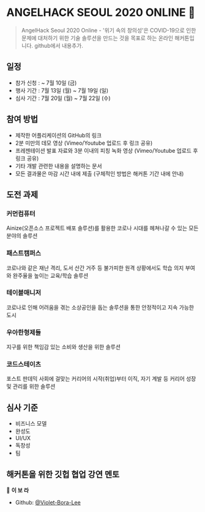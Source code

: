 # ANGELHACK SEOUL 2020 ONLINE 👋

> AngelHack Seoul 2020 Online - '위기 속의 창의성'은 COVID-19으로 인한 문제에 대처하기 위한 기술 솔루션을 만드는 것을 목표로 하는 온라인 해커톤입니다. github에서 내용추가.


## 일정
- 참가 신청 : ~ 7월 10일 (금)
- 행사 기간 : 7월 13일 (월) ~ 7월 19일 (일)
- 심사 기간 : 7월 20일 (월) ~ 7월 22일 (수)

## 참여 방법
- 제작한 어플리케이션의 GitHub의 링크
- 2분 미만의 데모 영상 (Vimeo/Youtube 업로드 후 링크 공유)
- 프레젠테이션 발표 자료와 3분 이내의 피칭 녹화 영상 (Vimeo/Youtube 업로드 후 링크 공유)
- 기타 개발 관련한 내용을 설명하는 문서
- 모든 결과물은 마감 시간 내에 제출 (구체적인 방법은 해커톤 기간 내에 안내)

## 도전 과제

### 커먼컴퓨터
Ainize(오픈소스 프로젝트 배포 솔루션)를 활용한 코로나 시대를 헤쳐나갈 수 있는 모든 분야의 솔루션

### 패스트캠퍼스
코로나와 같은 재난 격리, 도서 산간 거주 등 불가피한 원격 상황에서도 학습 의지 부여와 완주율을 높이는 교육/학습 솔루션

### 테이블매니저
코로나로 인해 어려움을 겪는 소상공인을 돕는 솔루션을 통한 안정적이고 지속 가능한 도시

### 우아한형제들
지구를 위한 책임감 있는 소비와 생산을 위한 솔루션

### 코드스테이츠
포스트 판데믹 사회에 걸맞는 커리어의 시작(취업)부터 이직, 자기 계발 등 커리어 성장 및 관리를 위한 솔루션

## 심사 기준
- 비즈니스 모델
- 완성도
- UI/UX
- 독창성
- 팀


## 해커톤을 위한 깃헙 협업 강연 멘토

👤 **이 보 라**

* Github: [@Violet-Bora-Lee](https://github.com/Violet-Bora-Lee)
